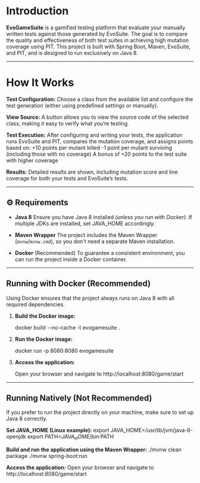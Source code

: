 # Introduction

**EvoGameSuite** is a gamified testing platform that evaluate your manually written tests against those generated by EvoSuite. The goal is to compare the quality and effectiveness of both test suites in achieving high mutation coverage using PIT. This project is built with Spring Boot, Maven, EvoSuite, and PIT, and is designed to run exclusively on Java 8.

---

# How It Works

**Test Configuration:**
  Choose a class from the available list and configure the test generation (either using predefined settings or manually).

**View Source:**
  A button allows you to view the source code of the selected class, making it easy to verify what you’re testing.

**Test Execution:**
  After configuring and writing your tests, the application runs EvoSuite and PIT, compares the mutation coverage, and assigns points based on:
    +10 points per mutant killed
    -1 point per mutant surviving (including those with no coverage)
    A bonus of +20 points to the test suite with higher coverage

**Results:**
  Detailed results are shown, including mutation score and line coverage for both your tests and EvoSuite’s tests.
  
---

## ⚙️ Requirements

- **Java 8**
  Ensure you have Java 8 installed *(unless you run with Docker)*. If multiple JDKs are installed, set JAVA_HOME accordingly.
  
- **Maven Wrapper**
  The project includes the Maven Wrapper (`mvnw`/`mvnw.cmd`), so you don't need a separate Maven installation.

- **Docker** (Recommended) 
  To guarantee a consistent environment, you can run the project inside a Docker container.

---

## Running with Docker (Recommended)

Using Docker ensures that the project always runs on Java 8 with all required dependencies.

1. **Build the Docker image:**

   docker build --no-cache -t evogamesuite .

2. **Run the Docker image:**

   docker run -p 8080:8080 evogamesuite

2. **Access the application:**

   Open your browser and navigate to http://localhost:8080/game/start

---

## Running Natively (Not Recommended)

If you prefer to run the project directly on your machine, make sure to set up Java 8 correctly.

**Set JAVA_HOME (Linux example):**
  export JAVA_HOME=/usr/lib/jvm/java-8-openjdk
  export PATH=$JAVA_HOME/bin:$PATH

**Build and run the application using the Maven Wrapper:**
  ./mvnw clean package
  ./mvnw spring-boot:run

**Access the application:**
  Open your browser and navigate to http://localhost:8080/game/start



